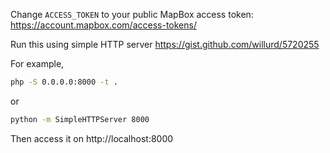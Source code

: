 Change `ACCESS_TOKEN` to your public MapBox access token: https://account.mapbox.com/access-tokens/

Run this using simple HTTP server https://gist.github.com/willurd/5720255

For example,

```bash
php -S 0.0.0.0:8000 -t .
```

or

```bash
python -m SimpleHTTPServer 8000
```

Then access it on http://localhost:8000
